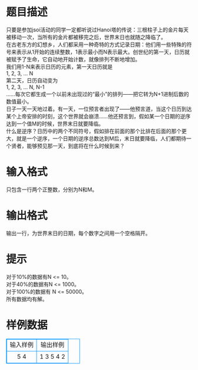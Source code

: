 # 

 
 # 题目描述 
只要是参加jsoi活动的同学一定都听说过Hanoi塔的传说：三根柱子上的金片每天被移动一次，当所有的金片都被移完之后，世界末日也就随之降临了。<BR>在古老东方的幻想乡，人们都采用一种奇特的方式记录日期：他们用一些特殊的符号来表示从1开始的连续整数，1表示最小而N表示最大。创世纪的第一天，日历就被赋予了生命，它自动地开始计数，就像排列不断地增加。<BR>我们用1-N来表示日历的元素，第一天日历就是<BR>1,&nbsp;2,&nbsp;3,&nbsp;…&nbsp;N<BR>第二天，日历自动变为<BR>1,&nbsp;2,&nbsp;3,&nbsp;…&nbsp;N,&nbsp;N-1<BR>……每次它都生成一个以前未出现过的“最小”的排列——把它转为N+1进制后数的数值最小。<BR>日子一天一天地过着。有一天，一位预言者出现了——他预言道，当这个日历到达某个上帝安排的时刻，这个世界就会崩溃……他还预言到，假如某一个日期的逆序达到一个值M的时候，世界末日就要降临。<BR>什么是逆序？日历中的两个不同符号，假如排在前面的那个比排在后面的那个更大，就是一个逆序，一个日期的逆序总数达到M后，末日就要降临，人们都期待一个贤者，能够预见那一天，到底将在什么时候到来？<BR> 

 
 # 输入格式 
只包含一行两个正整数，分别为N和M。 

 
 # 输出格式 
输出一行，为世界末日的日期，每个数字之间用一个空格隔开。 

 
 # 提示 
对于10%的数据有N&nbsp;&lt;=&nbsp;10。<BR>对于40%的数据有N&nbsp;&lt;=&nbsp;1000。<BR>对于100%的数据有&nbsp;N&nbsp;&lt;=&nbsp;50000。<BR>所有数据均有解。<BR> 
# 样例数据
<style>
        table,table tr th, table tr td { border:1px solid #0094ff; }
        table { width: 200px; min-height: 25px; line-height: 25px; text-align: center; border-collapse: collapse;}   
    </style>
<table>
	<tr>
		<td>输入样例</td>
		<td>输出样例</td>
	</tr>
<tr><td>5 4
</td><td>1 3 5 4 2
</td></tr></table>

